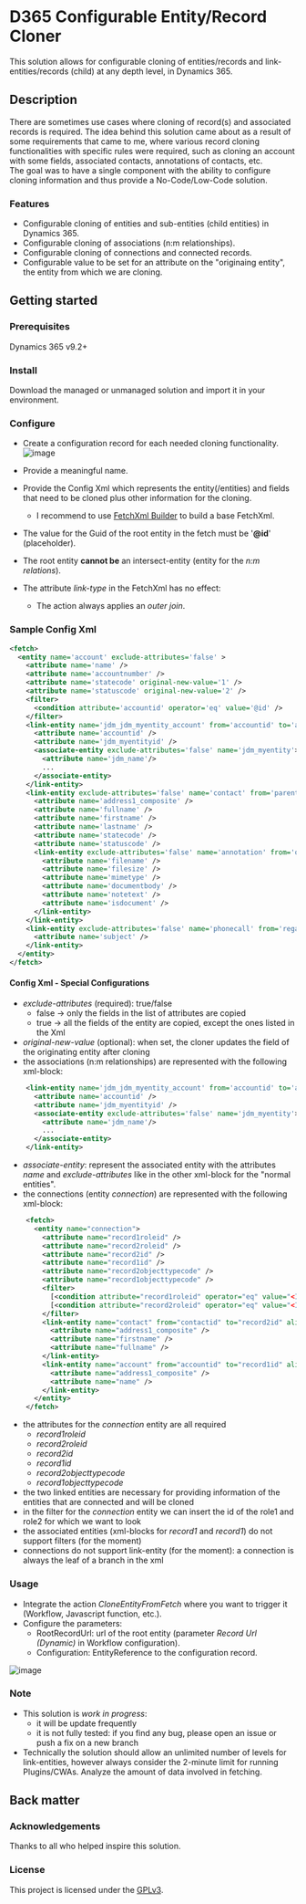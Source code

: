 # D365 Configurable Entity/Record Cloner

This solution allows for configurable cloning of entities/records and link-entities/records (child) at any depth level, in Dynamics 365.


## Description

There are sometimes use cases where cloning of record(s) and associated records is required.
The idea behind this solution came about as a result of some requirements that came to me, where various record cloning functionalities with specific rules were required, such as cloning an account with some fields, associated contacts, annotations of contacts, etc.
<br/> The goal was to have a single component with the ability to configure cloning information and thus provide a No-Code/Low-Code solution.


### Features

- Configurable cloning of entities and sub-entities (child entities) in Dynamics 365.
- Configurable cloning of associations (n:m relationships).
- Configurable cloning of connections and connected records.
- Configurable value to be set for an attribute on the "originaing entity", the entity from which we are cloning. 

## Getting started

### Prerequisites

Dynamics 365 v9.2+

### Install

Download the managed or unmanaged solution and import it in your environment.

### Configure

- Create a configuration record for each needed cloning functionality.
![image](https://user-images.githubusercontent.com/34159960/209194476-d0b724c6-9ac3-4c79-9c86-8a57c8bd0fc6.png)

  
- Provide a meaningful name.
- Provide the Config Xml which represents the entity(/entities) and fields that need to be cloned plus other information for the cloning. 
  - I recommend to use [FetchXml Builder](https://www.xrmtoolbox.com/plugins/Cinteros.Xrm.FetchXmlBuilder) to build a base FetchXml.
- The value for the Guid of the root entity in the fetch must be '<b>@id</b>' (placeholder).
- The root entity <b>cannot be</b> an intersect-entity (entity for the <i>n:m relations</i>).
- The attribute <i>link-type</i> in the FetchXml has no effect:
  - The action always applies an <i>outer join</i>.
 
### Sample Config Xml
~~~ xml
<fetch>
  <entity name='account' exclude-attributes='false' >
    <attribute name='name' />
    <attribute name='accountnumber' />
    <attribute name='statecode' original-new-value='1' />
    <attribute name='statuscode' original-new-value='2' />
    <filter>
      <condition attribute='accountid' operator='eq' value='@id' />
    </filter>
    <link-entity name='jdm_jdm_myentity_account' from='accountid' to='accountid' intersect='true'>
      <attribute name='accountid' />
      <attribute name='jdm_myentityid' />
      <associate-entity exclude-attributes='false' name='jdm_myentity'>
        <attribute name='jdm_name'/>
        ...
      </associate-entity>
    </link-entity>
    <link-entity exclude-attributes='false' name='contact' from='parentcustomerid' to='accountid' link-type='outer' >
      <attribute name='address1_composite' />
      <attribute name='fullname' />
      <attribute name='firstname' />
      <attribute name='lastname' />
      <attribute name='statecode' />
      <attribute name='statuscode' />
      <link-entity exclude-attributes='false' name='annotation' from='objectid' to='contactid' link-type='outer' >
        <attribute name='filename' />
        <attribute name='filesize' />
        <attribute name='mimetype' />
        <attribute name='documentbody' />
        <attribute name='notetext' />
        <attribute name='isdocument' />
      </link-entity>
    </link-entity>
    <link-entity exclude-attributes='false' name='phonecall' from='regardingobjectid' to='accountid' link-type='outer' >
      <attribute name='subject' />
    </link-entity>
  </entity>
</fetch>
~~~

#### Config Xml - Special Configurations
- <i>exclude-attributes</i> (required): true/false
  - false -> only the fields in the list of attributes are copied
  - true -> all the fields of the entity are copied, except the ones listed in the Xml
- <i>original-new-value</i> (optional): when set, the cloner updates the field of the originating entity after cloning
- the associations (n:m relationships) are represented with the following xml-block:
~~~ xml
    <link-entity name='jdm_jdm_myentity_account' from='accountid' to='accountid' intersect='true'>
      <attribute name='accountid' />
      <attribute name='jdm_myentityid' />
      <associate-entity exclude-attributes='false' name='jdm_myentity'>
        <attribute name='jdm_name'/>
        ...
      </associate-entity>
    </link-entity>
~~~

  - <i>associate-entity</i>: represent the associated entity with the attributes <i>name</i> and <i>exclude-attributes</i> like in the other xml-block for the "normal entities".
- the connections (entity <i>connection</i>) are represented with the following xml-block:
~~~ xml
    <fetch>
      <entity name="connection">
        <attribute name="record1roleid" />
        <attribute name="record2roleid" />
        <attribute name="record2id" />
        <attribute name="record1id" />
        <attribute name="record2objecttypecode" />
        <attribute name="record1objecttypecode" />
        <filter>
          [<condition attribute="record1roleid" operator="eq" value="<Id of the Role1>" />]
          [<condition attribute="record2roleid" operator="eq" value="<Id of the Role2>" />]
        </filter>
        <link-entity name="contact" from="contactid" to="record2id" alias="contact">
          <attribute name="address1_composite" />
          <attribute name="firstname" />
          <attribute name="fullname" />
        </link-entity>
        <link-entity name="account" from="accountid" to="record1id" alias="ac">
          <attribute name="address1_composite" />
          <attribute name="name" />
        </link-entity>
      </entity>
    </fetch>
~~~
  - the attributes for the <i>connection</i> entity are all required 
    - <i>record1roleid</i>
    - <i>record2roleid</i>
    - <i>record2id</i>
    - <i>record1id</i>
    - <i>record2objecttypecode</i>
    - <i>record1objecttypecode</i>
  - the two linked entities are necessary for providing information of the entities that are connected and will be cloned
  - in the filter for the <i>connection</i> entity we can insert the id of the role1 and role2 for which we want to look
  - the associated entities (xml-blocks for <i>record1</i> and <i>record1</i>) do not support filters (for the moment) 
  - connections do not support link-entity (for the moment): a connection is always the leaf of a branch in the xml

### Usage

- Integrate the action <i>CloneEntityFromFetch</i> where you want to trigger it (Workflow, Javascript function, etc.).
- Configure the parameters:
    - RootRecordUrl: url of the root entity (parameter <i>Record Url (Dynamic)</i> in Workflow configuration).
    - Configuration: EntityReference to the configuration record.

![image](https://user-images.githubusercontent.com/34159960/207928348-7b96b22c-001c-4874-b995-5bae46bff558.png)


### Note

- This solution is <i>work in progress</i>:
  - it will be update frequently
  - it is not fully tested: if you find any bug, please open an issue or push a fix on a new branch
- Technically the solution should allow an unlimited number of levels for link-entities, however always consider the 2-minute limit for running Plugins/CWAs. Analyze the amount of data involved in fetching.


## Back matter

### Acknowledgements

Thanks to all who helped inspire this solution.

### License

This project is licensed under the [GPLv3](https://www.gnu.org/licenses/gpl-3.0.html).
